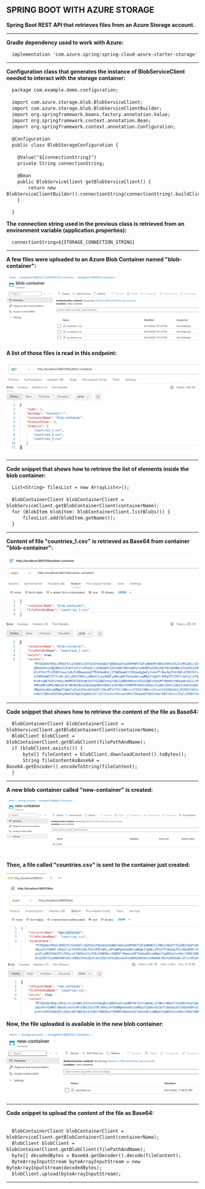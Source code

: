 SPRING BOOT WITH AZURE STORAGE
---------------------------------------------------------------------------

**Spring Boot REST API that retrieves files from an Azure Storage account.**

---------------------------------------------------------------------------

**Gradle dependency used to work with Azure:**

```
  implementation 'com.azure.spring:spring-cloud-azure-starter-storage'
```

---------------------------------------------------------------------------

**Configuration class that generates the instance of BlobServiceClient
needed to interact with the storage container:**

```
  package com.example.demo.configuration;

  import com.azure.storage.blob.BlobServiceClient;
  import com.azure.storage.blob.BlobServiceClientBuilder;
  import org.springframework.beans.factory.annotation.Value;
  import org.springframework.context.annotation.Bean;
  import org.springframework.context.annotation.Configuration;

  @Configuration
  public class BlobStorageConfiguration {

    @Value("${connectionString}")
    private String connectionString;

    @Bean
    public BlobServiceClient getBlobServiceClient() {
        return new BlobServiceClientBuilder().connectionString(connectionString).buildClient();
    }

  }

```

**The connection string used in the previous class is retrieved from an environment variable
(application.properties):**

```
  connectionString=${STORAGE_CONNECTION_STRING}
```

---------------------------------------------------------------------------

**A few files were uploaded to an Azure Blob Container named "blob-container":**

![Screenshot Container](screenshots/files-in-blob-container.png)

**A list of those files is read in this endpoint:**

![Screenshot Postman1](screenshots/postman-files-endpoint.png)

---------------------------------------------------------------------------

**Code snippet that shows how to retrieve the list of elements inside the blob container:**

```
  List<String> filesList = new ArrayList<>();
    
  BlobContainerClient blobContainerClient = blobServiceClient.getBlobContainerClient(containerName);
  for (BlobItem blobItem: blobContainerClient.listBlobs()) {
      filesList.add(blobItem.getName());
  }

```

---------------------------------------------------------------------------

**Content of file "countries_1.csv" is retrieved as Base64 from container "blob-container":**

![Screenshot Postman2](screenshots/postman-retrieve-content-file.png)

---------------------------------------------------------------------------

**Code snippet that shows how to retrieve the content of the file as Base64:**

```
  BlobContainerClient blobContainerClient = blobServiceClient.getBlobContainerClient(containerName);
  BlobClient blobClient = blobContainerClient.getBlobClient(filePathAndName);
  if (blobClient.exists()) {
      byte[] fileContent = blobClient.downloadContent().toBytes();
      String fileContentAsBase64 = Base64.getEncoder().encodeToString(fileContent);
  }

```

---------------------------------------------------------------------------

**A new blob container called "new-container" is created:**

![Screenshot NewBlobContainer1](screenshots/new-blob-container.png)

**Then, a file called "countries.csv" is sent to the container just created:**

![Screenshot Postman3](screenshots/postman-upload-to-container.png)

**Now, the file uploaded is available in the new blob container:**

![Screenshot NewBlobContainer2](screenshots/container-with-uploaded-file.png)

---------------------------------------------------------------------------

**Code snippet to upload the content of the file as Base64:**

```

  BlobContainerClient blobContainerClient = blobServiceClient.getBlobContainerClient(containerName);
  BlobClient blobClient = blobContainerClient.getBlobClient(filePathAndName);
  byte[] decodedBytes = Base64.getDecoder().decode(fileContent);
  ByteArrayInputStream byteArrayInputStream = new ByteArrayInputStream(decodedBytes);
  blobClient.upload(byteArrayInputStream);

```

---------------------------------------------------------------------------
